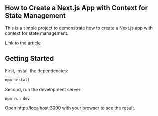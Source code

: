 ## How to Create a Next.js App with Context for State Management

This is a simple project to demonstrate how to create a Next.js app with context for state management.

[Link to the article](https://medium.com/@oskolsky/how-to-create-a-next-js-app-with-context-for-state-management-46304764654e)

## Getting Started

First, install the dependencies:

```bash
npm install
```

Second, run the development server:

```bash
npm run dev
```

Open [http://localhost:3000](http://localhost:3000) with your browser to see the result.